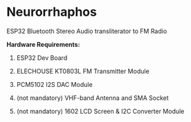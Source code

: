 # Neurorrhaphos
ESP32 Bluetooth Stereo Audio transliterator to FM Radio 

**Hardware Requirements:**

1. ESP32 Dev Board

2. ELECHOUSE KT0803L FM Transmitter Module

3. PCM5102 I2S DAC Module

4. (not mandatory) VHF-band Antenna and SMA Socket

5. (not mandatory) 1602 LCD Screen & I2C Converter Module
